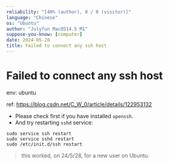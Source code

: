 ```yaml
---
reliability: "[40% (author), 0 / 0 (visitor)]"
language: "Chinese"
os: "Ubuntu"
author: "Julyfun MacOS14.5 M1"
suppose-you-know: [computer]
date: 2024-05-28
title: Failed to connect any ssh host
---
```


# Failed to connect any ssh host

env: ubuntu

ref: https://blog.csdn.net/C_W_0/article/details/122953132

- Please check first if you have installed `openssh`.
- And try restarting `sshd` service:

```
sudo service ssh restart
sudo service sshd restart
sudo /etc/init.d/ssh restart
```

> this worked, on 24/5/28, for a new user on Ubuntu.

